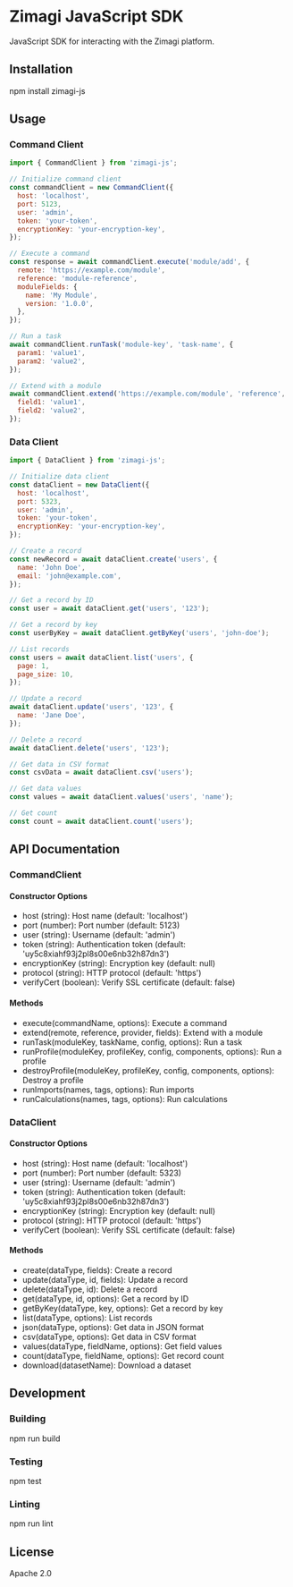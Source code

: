 # Zimagi JavaScript SDK

JavaScript SDK for interacting with the Zimagi platform.

## Installation

npm install zimagi-js

## Usage

### Command Client

```js
import { CommandClient } from 'zimagi-js';

// Initialize command client
const commandClient = new CommandClient({
  host: 'localhost',
  port: 5123,
  user: 'admin',
  token: 'your-token',
  encryptionKey: 'your-encryption-key',
});

// Execute a command
const response = await commandClient.execute('module/add', {
  remote: 'https://example.com/module',
  reference: 'module-reference',
  moduleFields: {
    name: 'My Module',
    version: '1.0.0',
  },
});

// Run a task
await commandClient.runTask('module-key', 'task-name', {
  param1: 'value1',
  param2: 'value2',
});

// Extend with a module
await commandClient.extend('https://example.com/module', 'reference', 'provider', {
  field1: 'value1',
  field2: 'value2',
});
```

### Data Client

```js
import { DataClient } from 'zimagi-js';

// Initialize data client
const dataClient = new DataClient({
  host: 'localhost',
  port: 5323,
  user: 'admin',
  token: 'your-token',
  encryptionKey: 'your-encryption-key',
});

// Create a record
const newRecord = await dataClient.create('users', {
  name: 'John Doe',
  email: 'john@example.com',
});

// Get a record by ID
const user = await dataClient.get('users', '123');

// Get a record by key
const userByKey = await dataClient.getByKey('users', 'john-doe');

// List records
const users = await dataClient.list('users', {
  page: 1,
  page_size: 10,
});

// Update a record
await dataClient.update('users', '123', {
  name: 'Jane Doe',
});

// Delete a record
await dataClient.delete('users', '123');

// Get data in CSV format
const csvData = await dataClient.csv('users');

// Get data values
const values = await dataClient.values('users', 'name');

// Get count
const count = await dataClient.count('users');
```

## API Documentation

### CommandClient

#### Constructor Options

- host (string): Host name (default: 'localhost')
- port (number): Port number (default: 5123)
- user (string): Username (default: 'admin')
- token (string): Authentication token (default: 'uy5c8xiahf93j2pl8s00e6nb32h87dn3')
- encryptionKey (string): Encryption key (default: null)
- protocol (string): HTTP protocol (default: 'https')
- verifyCert (boolean): Verify SSL certificate (default: false)

#### Methods

- execute(commandName, options): Execute a command
- extend(remote, reference, provider, fields): Extend with a module
- runTask(moduleKey, taskName, config, options): Run a task
- runProfile(moduleKey, profileKey, config, components, options): Run a profile
- destroyProfile(moduleKey, profileKey, config, components, options): Destroy a profile
- runImports(names, tags, options): Run imports
- runCalculations(names, tags, options): Run calculations

### DataClient

#### Constructor Options

- host (string): Host name (default: 'localhost')
- port (number): Port number (default: 5323)
- user (string): Username (default: 'admin')
- token (string): Authentication token (default: 'uy5c8xiahf93j2pl8s00e6nb32h87dn3')
- encryptionKey (string): Encryption key (default: null)
- protocol (string): HTTP protocol (default: 'https')
- verifyCert (boolean): Verify SSL certificate (default: false)

#### Methods

- create(dataType, fields): Create a record
- update(dataType, id, fields): Update a record
- delete(dataType, id): Delete a record
- get(dataType, id, options): Get a record by ID
- getByKey(dataType, key, options): Get a record by key
- list(dataType, options): List records
- json(dataType, options): Get data in JSON format
- csv(dataType, options): Get data in CSV format
- values(dataType, fieldName, options): Get field values
- count(dataType, fieldName, options): Get record count
- download(datasetName): Download a dataset

## Development

### Building

npm run build

### Testing

npm test

### Linting

npm run lint

## License

Apache 2.0
